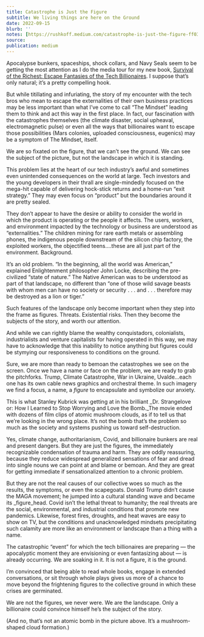 ```yaml
---
title: Catastrophe is Just the Figure
subtitle: We living things are here on the Ground
date: 2022-09-15
blurb: ''
notes: [https://rushkoff.medium.com/catastrophe-is-just-the-figure-ff03a837d855](https://rushkoff.medium.com/catastrophe-is-just-the-figure-ff03a837d855 https://rushkoff.medium.com/catastrophe-is-just-the-figure-ff03a837d855)
source: 
publication: medium
---
```


Apocalypse bunkers, spaceships, shock collars, and Navy Seals seem to be getting the most attention as I do the media tour for my new book, [Survival of the Richest: Escape Fantasies of the Tech Billionaires](https://wwnorton.com/books/survival-of-the-richest). I suppose that’s only natural; it’s a pretty compelling hook.

But while titillating and infuriating, the story of my encounter with the tech bros who mean to escape the externalities of their own business practices may be less important than what I’ve come to call “The Mindset” leading them to think and act this way in the first place. In fact, our fascination with the catastrophes themselves (the climate disaster, social upheaval, electromagnetic pulse) or even all the ways that billionaires want to escape those possibilities (Mars colonies, uploaded consciousness, eugenics) may be a symptom of The Mindset, itself.

We are so fixated on the figure, that we can’t see the ground. We can see the subject of the picture, but not the landscape in which it is standing.

This problem lies at the heart of our tech industry’s awful and sometimes even unintended consequences on the world at large. Tech investors and the young developers in their thrall are single-mindedly focused on the mega-hit capable of delivering hock-stick returns and a home-run “exit strategy.” They may even focus on “product” but the boundaries around it are pretty sealed.

They don’t appear to have the desire or ability to consider the world in which the product is operating or the people it affects. The users, workers, and environment impacted by the technology or business are understood as “externalities.” The children mining for rare earth metals or assembling phones, the indigenous people downstream of the silicon chip factory, the exploited workers, the objectified teens….these are all just part of the environment. Background.

It’s an old problem. “In the beginning, all the world was American,” explained Enlightenment philosopher John Locke, describing the pre-civilized “state of nature.” The Native American was to be understood as part of that landscape, no different than “one of those wild savage beasts with whom men can have no society or security . . . and . . . therefore may be destroyed as a lion or tiger.”

Such features of the landscape only become important when they step into the frame as figures. Threats. Existential risks. Then they become the subjects of the story, and worth our attention.

And while we can rightly blame the wealthy conquistadors, colonialists, industrialists and venture capitalists for having operated in this way, we may have to acknowledge that this inability to notice anything but figures could be stymying our responsiveness to conditions on the ground.

Sure, we are more than ready to bemoan the catastrophes we see on the screen. Once we have a name or face on the problem, we are ready to grab the pitchforks. Trump, Climate Catastrophe, War in Ukraine, Uvalde…each one has its own cable news graphics and orchestral theme. In such imagery we find a focus, a name, a _figure_ to encapsulate and symbolize our anxiety.

This is what Stanley Kubrick was getting at in his brilliant \_Dr. Strangelove or: How I Learned to Stop Worrying and Love the Bomb.\_The movie ended with dozens of film clips of atomic mushroom clouds, as if to tell us that we’re looking in the wrong place. It’s not the bomb that’s the problem so much as the society and systems pushing us toward self-destruction.

Yes, climate change, authoritarianism, Covid, and billionaire bunkers are real and present dangers. But they are just the figures, the immediately recognizable condensation of trauma and harm. They are oddly reassuring, because they reduce widespread generalized sensations of fear and dread into single nouns we can point at and blame or bemoan. And they are great for getting immediate if sensationalized attention to a chronic problem.

But they are not the real causes of our collective woes so much as the results, the symptoms, or even the scapegoats. Donald Trump didn’t cause the MAGA movement; he jumped into a cultural standing wave and became its \_figure_head. Covid isn’t the lethal threat to humanity; the real threats are the social, environmental, and industrial conditions that promote new pandemics. Likewise, forest fires, droughts, and heat waves are easy to show on TV, but the conditions and unacknowledged mindsets precipitating such calamity are more like an environment or landscape than a thing with a name.

The catastrophic “event” for which the tech billionaires are preparing — the apocalyptic moment they are envisioning or even fantasizing about — is already occurring. We are soaking in it. It is not a figure, it is the ground.

I’m convinced that being able to read whole books, engage in extended conversations, or sit through whole plays gives us more of a chance to move beyond the frightening figures to the collective ground in which these crises are germinated.

We are not the figures, we never were. We are the landscape. Only a billionaire could convince himself he’s the subject of the story.

(And no, that’s not an atomic bomb in the picture above. It’s a mushroom-shaped cloud formation.)
